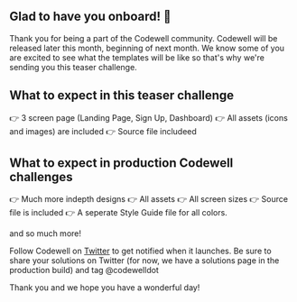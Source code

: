 ## Glad to have you onboard! 👋
Thank you for being a part of the Codewell community. Codewell will be released later this month, beginning of next month. We know some of you are excited to see what the templates will be like so that's why we're sending you this teaser challenge.

## What to expect in this teaser challenge 
👉 3 screen page (Landing Page, Sign Up, Dashboard)
👉 All assets (icons and images) are included
👉 Source file includeed


## What to expect in production Codewell challenges
👉 Much more indepth designs 
👉 All assets 
👉 All screen sizes
👉 Source file is included
👉 A seperate Style Guide file for all colors. 

and so much more!

Follow Codewell on [Twitter](https://twitter.com/codewelldot) to get notified when it launches. Be sure to share your solutions on Twitter (for now, we have a solutions page in the production build) and tag @codewelldot

Thank you and we hope you have a wonderful day! 


